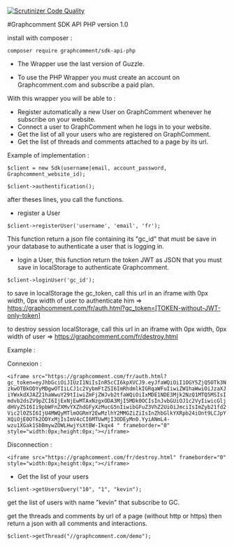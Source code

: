 [![Scrutinizer Code Quality](https://scrutinizer-ci.com/g/graphcomment/sdk-api-php/badges/quality-score.png?b=master)](https://scrutinizer-ci.com/g/graphcomment/sdk-api-php/?branch=master)

#Graphcomment SDK API PHP version 1.0

install with composer :

`composer require graphcomment/sdk-api-php`

- The Wrapper use the last version of Guzzle.

- To use the PHP Wrapper you must create an account on Graphcomment.com and subscribe a paid plan.

With this wrapper you will be able to :

- Register automatically a new User on GraphComment whenever he subscribe on your website.
- Connect a user to GraphComment when he logs in to your website.
- Get the list of all your users who are registered on GraphComment.
- Get the list of threads and comments attached to a page by its url.

Example of implementation :

`$client = new Sdk(username|email, account_password, Graphcomment_website_id);`

`$client->authentification();`

after theses lines, you call the functions.

- register a User

`$client->registerUser('username', 'email', 'fr');`

This function return a json file containing its "gc_id" that must be save in your database to authenticate a user that is logging in.

- login a User, this function return the token JWT as JSON that you must save in localStorage to authenticate Graphcomment.

`$client->loginUser('gc_id');`

to save in localStorage the gc_token, call this url in an iframe with 0px width, 0px width of user to authenticate him => https://graphcomment.com/fr/auth.html?gc_token=[TOKEN-without-JWT-only-token]

to destroy session localStorage, call this url in an iframe with 0px width, 0px width of user => https://graphcomment.com/fr/destroy.html

Example : 

Connexion :

`<iframe src="https://graphcomment.com/fr/auth.html?gc_token=eyJhbGciOiJIUzI1NiIsInR5cCI6kpXVCJ9.eyJfaWQiOiI1OGY5ZjQ5OTk3NzkwOTBkODYyMDgwOTIiLCJ1c2VybmFtZSI6ImRhdmlkIGRqaWFuIiwiZW1haWwiOiJzaXJiYWxkdXJAZ21haWwuY29tIiwiZmFjZWJvb2tfaWQiOiIxMDE1NDE3Mjk2NzQ1MTQ5MSIsImdvb2dsZV9pZCI6IjExNjEwMTAxNzgxODA3MjI5MDk0OCIsInJvbGUiOJ1c2VyIiwicGljdHVyZSI6Ii9pbWFnZXMvYXZhdGFyXzMucG5nIiwibGFuZ3VhZ2UiOiJmciIsImZyb21fd2Vic2l0ZSI6IjU4MWQyMTlmOGRmY2EwMzlhY2MMGZiZiIsInZhbGlkYXRpb24iOnt9LCJpYXQiOjE0OTk2ODYxMjIsImV4cCI6MTUwMjI3ODEyMn0.YyiANmL4-wzu1XGak1SbBmywZOWLHwjYsXtBW-Ikqx4
" frameborder="0" style="width:0px;height:0px;"></iframe>`

Disconnection :

`<iframe src="https://graphcomment.com/fr/destroy.html" frameborder="0" style="width:0px;height:0px;"></iframe>`

- Get the list of your users

`$client->getUsersQuery("10", "1", "kevin");`

get the list of users with name "kevin" that subscribe to GC.

get the threads and comments by url of a page (without http or https) then return a json with all comments and interactions.

`$client->getThread("//graphcomment.com/demo");`
